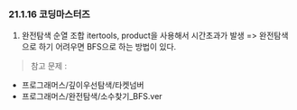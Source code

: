 ### 21.1.16 코딩마스터즈
1. 완전탐색 순열 조합 itertools, product을 사용해서 시간초과가 발생 => 완전탐색으로 하기 어려우면 BFS으로 하는 방법이 있다. 
> 참고 문제 : 
- 프로그래머스/깊이우선탐색/타켓넘버
- 프로그래머스/완전탐색/소수찾기_BFS.ver
